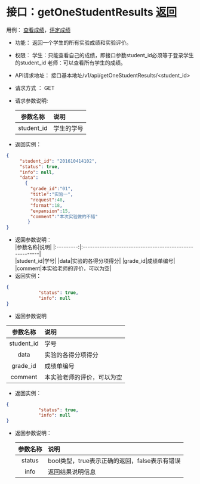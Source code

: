 # 接口：getOneStudentResults  [返回](../README.md)
用例： [查看成绩](../用例/查看成绩.md)，[评定成绩](../用例/评定成绩.md)

- 功能：
    返回一个学生的所有实验成绩和实验评价。
- 权限：
    学生：只能查看自己的成绩，即接口参数student_id必须等于登录学生的student_id
    老师：可以查看所有学生的成绩。
    
- API请求地址： 
    接口基本地址/v1/api/getOneStudentResults/<student_id>

- 请求方式 ：
    GET

- 请求参数说明:        

  |参数名称|说明|
  |:---------:|:--------------------------------------------------------|      
  |student_id|学生的学号|
    
- 返回实例：
```json
{ 
     "student_id": "201610414102", 
     "status": true,
     "info": null,
     "data":
       {
         "grade_id":"01",
         "title":"实验一",
         "request":48,
         "format":18,
         "expansion":15,
         "comment":"本次实验做的不错"
        }
}
  ```
- 返回参数说明：    
  |参数名称|说明|
  |:---------:|:--------------------------------------------------------|      
  |student_id|学号|
  |data|实验的各得分项得分|
  |grade_id|成绩单编号|
  |comment|本实验老师的评价，可以为空|   
- 返回实例：

```json
{         
            "status": true,
            "info": null
}
```

- 返回参数说明

|参数名称|说明|
|:---------:|:--------------------------------------------------------|
  |student_id|学号|
  |data|实验的各得分项得分|
  |grade_id|成绩单编号|
  |comment|本实验老师的评价，可以为空|   
- 返回实例：

```json
{         
            "status": true,
            "info": null
}
```

- 返回参数说明：    
 
  |参数名称|说明|
  |:---------:|:--------------------------------------------------------|      
  |status|bool类型，true表示正确的返回，false表示有错误|
  |info|返回结果说明信息|

